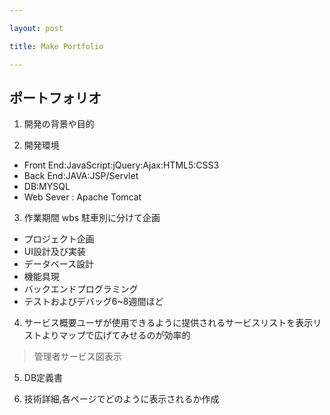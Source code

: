 ```yaml
---

layout: post

title: Make Portfolio

---
```


ポートフォリオ
------
1. 開発の背景や目的

2. 開発環境
+ Front End:JavaScript:jQuery:Ajax:HTML5:CSS3
+ Back End:JAVA:JSP/Servlet
+ DB:MYSQL
+ Web Sever : Apache Tomcat

3. 作業期間 wbs 駐車別に分けて企画
+ プロジェクト企画
+ UI設計及び実装
+ データベース設計
+ 機能具現
+ バックエンドプログラミング
+ テストおよびデバッグ6~8週間ほど

4. サービス概要ユーザが使用できるように提供されるサービスリストを表示リストよりマップで広げてみせるのが効率的
> 管理者サービス図表示

5. DB定義書

6. 技術詳細,各ページでどのように表示されるか作成
